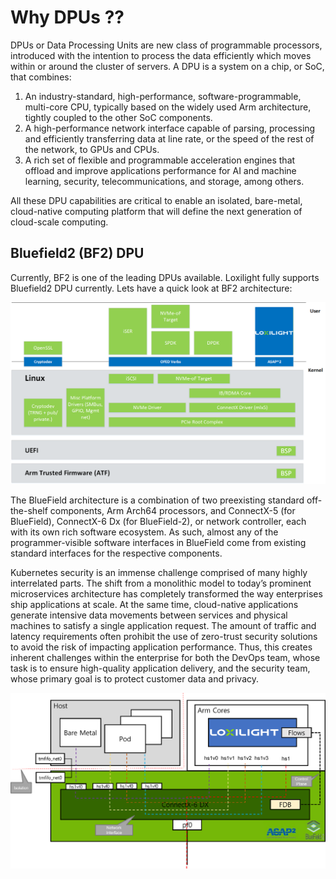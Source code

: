 # Why DPUs ??

DPUs or Data Processing Units are new class of programmable processors, introduced with the intention to process the data efficiently which moves within or around the cluster of servers. A DPU is a system on a chip, or SoC, that combines:

1.	An industry-standard, high-performance, software-programmable, multi-core CPU, typically based on the widely used Arm architecture, tightly coupled to the other SoC components.
2.	A high-performance network interface capable of parsing, processing and efficiently transferring data at line rate, or the speed of the rest of the network, to GPUs and CPUs.
3.	A rich set of flexible and programmable acceleration engines that offload and improve applications performance for AI and machine learning, security, telecommunications, and storage, among others.

All these DPU capabilities are critical to enable an isolated, bare-metal, cloud-native computing platform that will define the next generation of cloud-scale computing.

## Bluefield2 (BF2) DPU

Currently, BF2 is one of the leading DPUs available. Loxilight fully supports Bluefield2 DPU currently.  Lets have a quick look at BF2 architecture:

![ebpf](photos/bf2.png)

The BlueField architecture is a combination of two preexisting standard off-the-shelf components, Arm Arch64 processors, and ConnectX-5 (for BlueField), ConnectX-6 Dx (for BlueField-2), or network controller, each with its own rich software ecosystem. As such, almost any of the programmer-visible software interfaces in BlueField come from existing standard interfaces for the respective components.

Kubernetes security is an immense challenge comprised of many highly interrelated parts. The shift from a monolithic model to today’s prominent microservices architecture has completely transformed the way enterprises ship applications at scale. At the same time, cloud-native applications generate intensive data movements between services and physical machines to satisfy a single application request.
The amount of traffic and latency requirements often prohibit the use of zero-trust security solutions to avoid the risk of impacting application performance. Thus, this creates inherent challenges within the enterprise for both the DevOps team, whose task is to ensure high-quality application delivery, and the security team, whose primary goal is to protect customer data and privacy.

![ebpf](photos/loxibf2.png)
